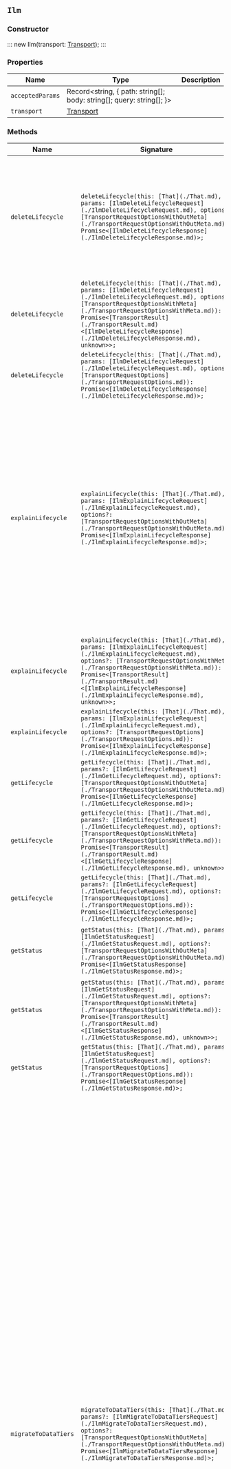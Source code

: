 ## `Ilm`

### Constructor

:::
new Ilm(transport: [Transport](./Transport.md));
:::

### Properties

| Name | Type | Description |
| - | - | - |
| `acceptedParams` | Record<string, { path: string[]; body: string[]; query: string[]; }> | &nbsp; |
| `transport` | [Transport](./Transport.md) | &nbsp; |

### Methods

| Name | Signature | Description |
| - | - | - |
| `deleteLifecycle` | `deleteLifecycle(this: [That](./That.md), params: [IlmDeleteLifecycleRequest](./IlmDeleteLifecycleRequest.md), options?: [TransportRequestOptionsWithOutMeta](./TransportRequestOptionsWithOutMeta.md)): Promise<[IlmDeleteLifecycleResponse](./IlmDeleteLifecycleResponse.md)>;` | Delete a lifecycle policy. You cannot delete policies that are currently in use. If the policy is being used to manage any indices, the request fails and returns an error. |
| `deleteLifecycle` | `deleteLifecycle(this: [That](./That.md), params: [IlmDeleteLifecycleRequest](./IlmDeleteLifecycleRequest.md), options?: [TransportRequestOptionsWithMeta](./TransportRequestOptionsWithMeta.md)): Promise<[TransportResult](./TransportResult.md)<[IlmDeleteLifecycleResponse](./IlmDeleteLifecycleResponse.md), unknown>>;` | &nbsp; |
| `deleteLifecycle` | `deleteLifecycle(this: [That](./That.md), params: [IlmDeleteLifecycleRequest](./IlmDeleteLifecycleRequest.md), options?: [TransportRequestOptions](./TransportRequestOptions.md)): Promise<[IlmDeleteLifecycleResponse](./IlmDeleteLifecycleResponse.md)>;` | &nbsp; |
| `explainLifecycle` | `explainLifecycle(this: [That](./That.md), params: [IlmExplainLifecycleRequest](./IlmExplainLifecycleRequest.md), options?: [TransportRequestOptionsWithOutMeta](./TransportRequestOptionsWithOutMeta.md)): Promise<[IlmExplainLifecycleResponse](./IlmExplainLifecycleResponse.md)>;` | Explain the lifecycle state. Get the current lifecycle status for one or more indices. For data streams, the API retrieves the current lifecycle status for the stream's backing indices. The response indicates when the index entered each lifecycle state, provides the definition of the running phase, and information about any failures. |
| `explainLifecycle` | `explainLifecycle(this: [That](./That.md), params: [IlmExplainLifecycleRequest](./IlmExplainLifecycleRequest.md), options?: [TransportRequestOptionsWithMeta](./TransportRequestOptionsWithMeta.md)): Promise<[TransportResult](./TransportResult.md)<[IlmExplainLifecycleResponse](./IlmExplainLifecycleResponse.md), unknown>>;` | &nbsp; |
| `explainLifecycle` | `explainLifecycle(this: [That](./That.md), params: [IlmExplainLifecycleRequest](./IlmExplainLifecycleRequest.md), options?: [TransportRequestOptions](./TransportRequestOptions.md)): Promise<[IlmExplainLifecycleResponse](./IlmExplainLifecycleResponse.md)>;` | &nbsp; |
| `getLifecycle` | `getLifecycle(this: [That](./That.md), params?: [IlmGetLifecycleRequest](./IlmGetLifecycleRequest.md), options?: [TransportRequestOptionsWithOutMeta](./TransportRequestOptionsWithOutMeta.md)): Promise<[IlmGetLifecycleResponse](./IlmGetLifecycleResponse.md)>;` | Get lifecycle policies. |
| `getLifecycle` | `getLifecycle(this: [That](./That.md), params?: [IlmGetLifecycleRequest](./IlmGetLifecycleRequest.md), options?: [TransportRequestOptionsWithMeta](./TransportRequestOptionsWithMeta.md)): Promise<[TransportResult](./TransportResult.md)<[IlmGetLifecycleResponse](./IlmGetLifecycleResponse.md), unknown>>;` | &nbsp; |
| `getLifecycle` | `getLifecycle(this: [That](./That.md), params?: [IlmGetLifecycleRequest](./IlmGetLifecycleRequest.md), options?: [TransportRequestOptions](./TransportRequestOptions.md)): Promise<[IlmGetLifecycleResponse](./IlmGetLifecycleResponse.md)>;` | &nbsp; |
| `getStatus` | `getStatus(this: [That](./That.md), params?: [IlmGetStatusRequest](./IlmGetStatusRequest.md), options?: [TransportRequestOptionsWithOutMeta](./TransportRequestOptionsWithOutMeta.md)): Promise<[IlmGetStatusResponse](./IlmGetStatusResponse.md)>;` | Get the ILM status. Get the current index lifecycle management status. |
| `getStatus` | `getStatus(this: [That](./That.md), params?: [IlmGetStatusRequest](./IlmGetStatusRequest.md), options?: [TransportRequestOptionsWithMeta](./TransportRequestOptionsWithMeta.md)): Promise<[TransportResult](./TransportResult.md)<[IlmGetStatusResponse](./IlmGetStatusResponse.md), unknown>>;` | &nbsp; |
| `getStatus` | `getStatus(this: [That](./That.md), params?: [IlmGetStatusRequest](./IlmGetStatusRequest.md), options?: [TransportRequestOptions](./TransportRequestOptions.md)): Promise<[IlmGetStatusResponse](./IlmGetStatusResponse.md)>;` | &nbsp; |
| `migrateToDataTiers` | `migrateToDataTiers(this: [That](./That.md), params?: [IlmMigrateToDataTiersRequest](./IlmMigrateToDataTiersRequest.md), options?: [TransportRequestOptionsWithOutMeta](./TransportRequestOptionsWithOutMeta.md)): Promise<[IlmMigrateToDataTiersResponse](./IlmMigrateToDataTiersResponse.md)>;` | Migrate to data tiers routing. Switch the indices, ILM policies, and legacy, composable, and component templates from using custom node attributes and attribute-based allocation filters to using data tiers. Optionally, delete one legacy index template. Using node roles enables ILM to automatically move the indices between data tiers. Migrating away from custom node attributes routing can be manually performed. This API provides an automated way of performing three out of the four manual steps listed in the migration guide: 1. Stop setting the custom hot attribute on new indices. 1. Remove custom allocation settings from existing ILM policies. 1. Replace custom allocation settings from existing indices with the corresponding tier preference. ILM must be stopped before performing the migration. Use the stop ILM and get ILM status APIs to wait until the reported operation mode is `STOPPED`. |
| `migrateToDataTiers` | `migrateToDataTiers(this: [That](./That.md), params?: [IlmMigrateToDataTiersRequest](./IlmMigrateToDataTiersRequest.md), options?: [TransportRequestOptionsWithMeta](./TransportRequestOptionsWithMeta.md)): Promise<[TransportResult](./TransportResult.md)<[IlmMigrateToDataTiersResponse](./IlmMigrateToDataTiersResponse.md), unknown>>;` | &nbsp; |
| `migrateToDataTiers` | `migrateToDataTiers(this: [That](./That.md), params?: [IlmMigrateToDataTiersRequest](./IlmMigrateToDataTiersRequest.md), options?: [TransportRequestOptions](./TransportRequestOptions.md)): Promise<[IlmMigrateToDataTiersResponse](./IlmMigrateToDataTiersResponse.md)>;` | &nbsp; |
| `moveToStep` | `moveToStep(this: [That](./That.md), params: [IlmMoveToStepRequest](./IlmMoveToStepRequest.md), options?: [TransportRequestOptionsWithOutMeta](./TransportRequestOptionsWithOutMeta.md)): Promise<[IlmMoveToStepResponse](./IlmMoveToStepResponse.md)>;` | Move to a lifecycle step. Manually move an index into a specific step in the lifecycle policy and run that step. WARNING: This operation can result in the loss of data. Manually moving an index into a specific step runs that step even if it has already been performed. This is a potentially destructive action and this should be considered an expert level API. You must specify both the current step and the step to be executed in the body of the request. The request will fail if the current step does not match the step currently running for the index This is to prevent the index from being moved from an unexpected step into the next step. When specifying the target ( `next_step`) to which the index will be moved, either the name or both the action and name fields are optional. If only the phase is specified, the index will move to the first step of the first action in the target phase. If the phase and action are specified, the index will move to the first step of the specified action in the specified phase. Only actions specified in the ILM policy are considered valid. An index cannot move to a step that is not part of its policy. |
| `moveToStep` | `moveToStep(this: [That](./That.md), params: [IlmMoveToStepRequest](./IlmMoveToStepRequest.md), options?: [TransportRequestOptionsWithMeta](./TransportRequestOptionsWithMeta.md)): Promise<[TransportResult](./TransportResult.md)<[IlmMoveToStepResponse](./IlmMoveToStepResponse.md), unknown>>;` | &nbsp; |
| `moveToStep` | `moveToStep(this: [That](./That.md), params: [IlmMoveToStepRequest](./IlmMoveToStepRequest.md), options?: [TransportRequestOptions](./TransportRequestOptions.md)): Promise<[IlmMoveToStepResponse](./IlmMoveToStepResponse.md)>;` | &nbsp; |
| `putLifecycle` | `putLifecycle(this: [That](./That.md), params: [IlmPutLifecycleRequest](./IlmPutLifecycleRequest.md), options?: [TransportRequestOptionsWithOutMeta](./TransportRequestOptionsWithOutMeta.md)): Promise<[IlmPutLifecycleResponse](./IlmPutLifecycleResponse.md)>;` | Create or update a lifecycle policy. If the specified policy exists, it is replaced and the policy version is incremented. NOTE: Only the latest version of the policy is stored, you cannot revert to previous versions. |
| `putLifecycle` | `putLifecycle(this: [That](./That.md), params: [IlmPutLifecycleRequest](./IlmPutLifecycleRequest.md), options?: [TransportRequestOptionsWithMeta](./TransportRequestOptionsWithMeta.md)): Promise<[TransportResult](./TransportResult.md)<[IlmPutLifecycleResponse](./IlmPutLifecycleResponse.md), unknown>>;` | &nbsp; |
| `putLifecycle` | `putLifecycle(this: [That](./That.md), params: [IlmPutLifecycleRequest](./IlmPutLifecycleRequest.md), options?: [TransportRequestOptions](./TransportRequestOptions.md)): Promise<[IlmPutLifecycleResponse](./IlmPutLifecycleResponse.md)>;` | &nbsp; |
| `removePolicy` | `removePolicy(this: [That](./That.md), params: [IlmRemovePolicyRequest](./IlmRemovePolicyRequest.md), options?: [TransportRequestOptionsWithOutMeta](./TransportRequestOptionsWithOutMeta.md)): Promise<[IlmRemovePolicyResponse](./IlmRemovePolicyResponse.md)>;` | Remove policies from an index. Remove the assigned lifecycle policies from an index or a data stream's backing indices. It also stops managing the indices. |
| `removePolicy` | `removePolicy(this: [That](./That.md), params: [IlmRemovePolicyRequest](./IlmRemovePolicyRequest.md), options?: [TransportRequestOptionsWithMeta](./TransportRequestOptionsWithMeta.md)): Promise<[TransportResult](./TransportResult.md)<[IlmRemovePolicyResponse](./IlmRemovePolicyResponse.md), unknown>>;` | &nbsp; |
| `removePolicy` | `removePolicy(this: [That](./That.md), params: [IlmRemovePolicyRequest](./IlmRemovePolicyRequest.md), options?: [TransportRequestOptions](./TransportRequestOptions.md)): Promise<[IlmRemovePolicyResponse](./IlmRemovePolicyResponse.md)>;` | &nbsp; |
| `retry` | `retry(this: [That](./That.md), params: [IlmRetryRequest](./IlmRetryRequest.md), options?: [TransportRequestOptionsWithOutMeta](./TransportRequestOptionsWithOutMeta.md)): Promise<[IlmRetryResponse](./IlmRetryResponse.md)>;` | Retry a policy. Retry running the lifecycle policy for an index that is in the ERROR step. The API sets the policy back to the step where the error occurred and runs the step. Use the explain lifecycle state API to determine whether an index is in the ERROR step. |
| `retry` | `retry(this: [That](./That.md), params: [IlmRetryRequest](./IlmRetryRequest.md), options?: [TransportRequestOptionsWithMeta](./TransportRequestOptionsWithMeta.md)): Promise<[TransportResult](./TransportResult.md)<[IlmRetryResponse](./IlmRetryResponse.md), unknown>>;` | &nbsp; |
| `retry` | `retry(this: [That](./That.md), params: [IlmRetryRequest](./IlmRetryRequest.md), options?: [TransportRequestOptions](./TransportRequestOptions.md)): Promise<[IlmRetryResponse](./IlmRetryResponse.md)>;` | &nbsp; |
| `start` | `start(this: [That](./That.md), params?: [IlmStartRequest](./IlmStartRequest.md), options?: [TransportRequestOptionsWithOutMeta](./TransportRequestOptionsWithOutMeta.md)): Promise<[IlmStartResponse](./IlmStartResponse.md)>;` | Start the ILM plugin. Start the index lifecycle management plugin if it is currently stopped. ILM is started automatically when the cluster is formed. Restarting ILM is necessary only when it has been stopped using the stop ILM API. |
| `start` | `start(this: [That](./That.md), params?: [IlmStartRequest](./IlmStartRequest.md), options?: [TransportRequestOptionsWithMeta](./TransportRequestOptionsWithMeta.md)): Promise<[TransportResult](./TransportResult.md)<[IlmStartResponse](./IlmStartResponse.md), unknown>>;` | &nbsp; |
| `start` | `start(this: [That](./That.md), params?: [IlmStartRequest](./IlmStartRequest.md), options?: [TransportRequestOptions](./TransportRequestOptions.md)): Promise<[IlmStartResponse](./IlmStartResponse.md)>;` | &nbsp; |
| `stop` | `stop(this: [That](./That.md), params?: [IlmStopRequest](./IlmStopRequest.md), options?: [TransportRequestOptionsWithOutMeta](./TransportRequestOptionsWithOutMeta.md)): Promise<[IlmStopResponse](./IlmStopResponse.md)>;` | Stop the ILM plugin. Halt all lifecycle management operations and stop the index lifecycle management plugin. This is useful when you are performing maintenance on the cluster and need to prevent ILM from performing any actions on your indices. The API returns as soon as the stop request has been acknowledged, but the plugin might continue to run until in-progress operations complete and the plugin can be safely stopped. Use the get ILM status API to check whether ILM is running. |
| `stop` | `stop(this: [That](./That.md), params?: [IlmStopRequest](./IlmStopRequest.md), options?: [TransportRequestOptionsWithMeta](./TransportRequestOptionsWithMeta.md)): Promise<[TransportResult](./TransportResult.md)<[IlmStopResponse](./IlmStopResponse.md), unknown>>;` | &nbsp; |
| `stop` | `stop(this: [That](./That.md), params?: [IlmStopRequest](./IlmStopRequest.md), options?: [TransportRequestOptions](./TransportRequestOptions.md)): Promise<[IlmStopResponse](./IlmStopResponse.md)>;` | &nbsp; |
